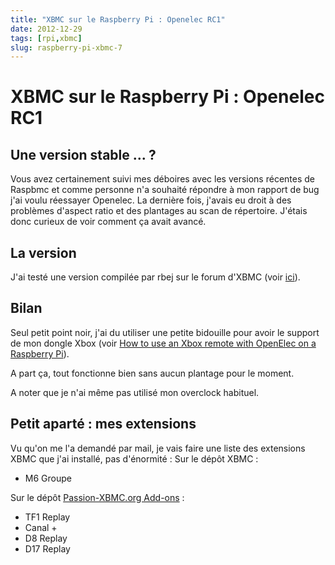 ```yaml
---
title: "XBMC sur le Raspberry Pi : Openelec RC1"
date: 2012-12-29
tags: [rpi,xbmc]
slug: raspberry-pi-xbmc-7
---
```

# XBMC sur le Raspberry Pi : Openelec RC1

## Une version stable ... ?
Vous avez certainement suivi mes déboires avec les versions récentes de Raspbmc et comme personne n'a souhaité répondre à mon rapport de bug j'ai voulu réessayer Openelec. La dernière fois, j'avais eu droit à des problèmes d'aspect ratio et des plantages au scan de répertoire. J'étais donc curieux de voir comment ça avait avancé.


## La version

J'ai testé une version compilée par rbej sur le forum d'XBMC (voir [ici](http://forum.xbmc.org/showthread.php?tid=140518&pid=1278927#pid1278927)).

## Bilan

Seul petit point noir, j'ai du utiliser une petite bidouille pour avoir le support de mon dongle Xbox (voir [How to use an Xbox remote with OpenElec on a Raspberry Pi](/en/tips/raspberry-pi-openelec-xbox-dongle)).

A part ça, tout fonctionne bien sans aucun plantage pour le moment.

A noter que je n'ai même pas utilisé mon overclock habituel.

## Petit aparté : mes extensions

Vu qu'on me l'a demandé par mail, je vais faire une liste des extensions XBMC que j'ai installé, pas d'énormité :
Sur le dépôt XBMC :

* M6 Groupe

Sur le dépôt [Passion-XBMC.org Add-ons](http://passion-xbmc.org/addons/?Page=View&ID=repository.passion.xbmc.org.frodo) :

* TF1 Replay
* Canal +
* D8 Replay
* D17 Replay



